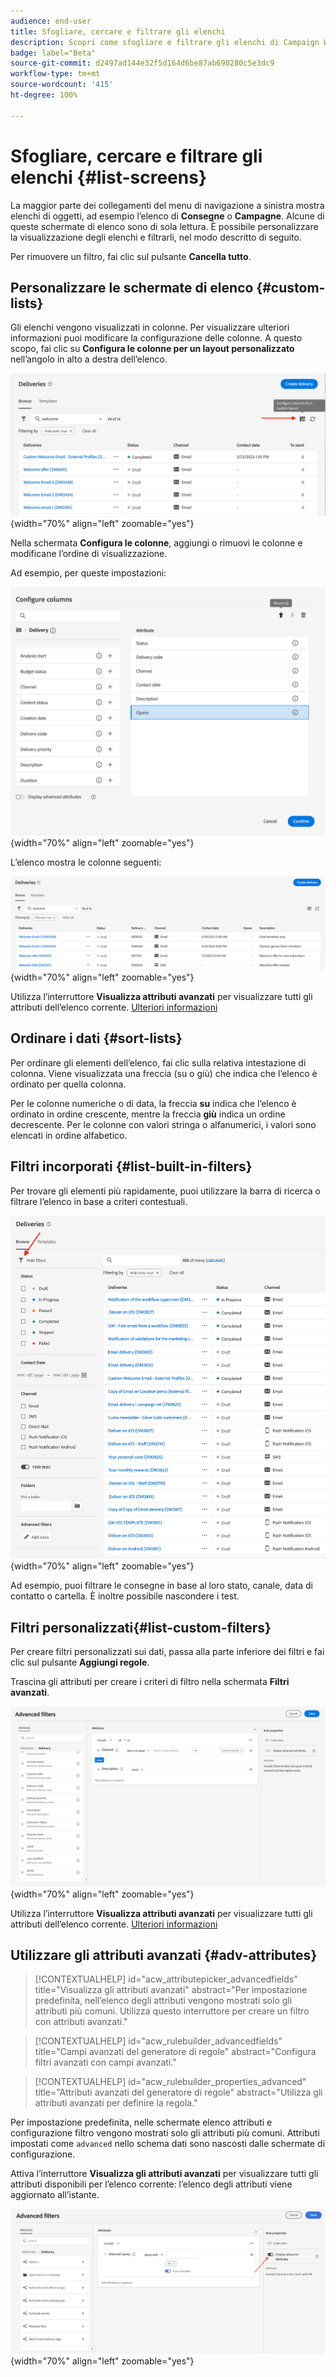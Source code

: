 ```yaml
---
audience: end-user
title: Sfogliare, cercare e filtrare gli elenchi
description: Scopri come sfogliare e filtrare gli elenchi di Campaign Web v8
badge: label="Beta"
source-git-commit: d2497ad144e32f5d164d6be87ab690280c5e3dc9
workflow-type: tm+mt
source-wordcount: '415'
ht-degree: 100%

---
```



# Sfogliare, cercare e filtrare gli elenchi {#list-screens}

La maggior parte dei collegamenti del menu di navigazione a sinistra mostra elenchi di oggetti, ad esempio l’elenco di **Consegne** o **Campagne**. Alcune di queste schermate di elenco sono di sola lettura. È possibile personalizzare la visualizzazione degli elenchi e filtrarli, nel modo descritto di seguito.

Per rimuovere un filtro, fai clic sul pulsante **Cancella tutto**.

## Personalizzare le schermate di elenco {#custom-lists}

Gli elenchi vengono visualizzati in colonne. Per visualizzare ulteriori informazioni puoi modificare la configurazione delle colonne. A questo scopo, fai clic su **Configura le colonne per un layout personalizzato** nell’angolo in alto a destra dell’elenco.

![](assets/config-columns.png){width="70%" align="left" zoomable="yes"}

Nella schermata **Configura le colonne**, aggiungi o rimuovi le colonne e modificane l’ordine di visualizzazione.

Ad esempio, per queste impostazioni:

![](assets/columns.png){width="70%" align="left" zoomable="yes"}

L’elenco mostra le colonne seguenti:

![](assets/column-sample.png){width="70%" align="left" zoomable="yes"}

Utilizza l’interruttore **Visualizza attributi avanzati** per visualizzare tutti gli attributi dell’elenco corrente. [Ulteriori informazioni](#adv-attributes)

## Ordinare i dati {#sort-lists}

Per ordinare gli elementi dell’elenco, fai clic sulla relativa intestazione di colonna. Viene visualizzata una freccia (su o giù) che indica che l’elenco è ordinato per quella colonna.

Per le colonne numeriche o di data, la freccia **su** indica che l’elenco è ordinato in ordine crescente, mentre la freccia **giù** indica un ordine decrescente. Per le colonne con valori stringa o alfanumerici, i valori sono elencati in ordine alfabetico.

## Filtri incorporati {#list-built-in-filters}

Per trovare gli elementi più rapidamente, puoi utilizzare la barra di ricerca o filtrare l’elenco in base a criteri contestuali.

![](assets/filter.png){width="70%" align="left" zoomable="yes"}

Ad esempio, puoi filtrare le consegne in base al loro stato, canale, data di contatto o cartella. È inoltre possibile nascondere i test.

## Filtri personalizzati{#list-custom-filters}

Per creare filtri personalizzati sui dati, passa alla parte inferiore dei filtri e fai clic sul pulsante **Aggiungi regole**.

Trascina gli attributi per creare i criteri di filtro nella schermata **Filtri avanzati**.

![](assets/custom-filter.png){width="70%" align="left" zoomable="yes"}

Utilizza l’interruttore **Visualizza attributi avanzati** per visualizzare tutti gli attributi dell’elenco corrente. [Ulteriori informazioni](#adv-attributes)

## Utilizzare gli attributi avanzati {#adv-attributes}

>[!CONTEXTUALHELP]
>id="acw_attributepicker_advancedfields"
>title="Visualizza gli attributi avanzati"
>abstract="Per impostazione predefinita, nell’elenco degli attributi vengono mostrati solo gli attributi più comuni. Utilizza questo interruttore per creare un filtro con attributi avanzati."

>[!CONTEXTUALHELP]
>id="acw_rulebuilder_advancedfields"
>title="Campi avanzati del generatore di regole"
>abstract="Configura filtri avanzati con campi avanzati."

>[!CONTEXTUALHELP]
>id="acw_rulebuilder_properties_advanced"
>title="Attributi avanzati del generatore di regole"
>abstract="Utilizza gli attributi avanzati per definire la regola."


Per impostazione predefinita, nelle schermate elenco attributi e configurazione filtro vengono mostrati solo gli attributi più comuni. Attributi impostati come `advanced` nello schema dati sono nascosti dalle schermate di configurazione.

Attiva l’interruttore **Visualizza gli attributi avanzati** per visualizzare tutti gli attributi disponibili per l’elenco corrente: l’elenco degli attributi viene aggiornato all’istante.


![](assets/adv-toggle.png){width="70%" align="left" zoomable="yes"}

